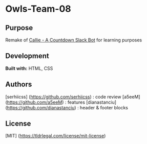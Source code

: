 # Owls-Team-08
## Purpose

Remake of [Callie - A Countdown Slack Bot](https://callie-corgi.herokuapp.com/) for learning purposes

## Development
**Built with:** HTML, CSS

## Authors
[serhiicss] (https://github.com/serhiicss) : code review 
[a5eeM] (https://github.com/a5eeM) : features
[dianastanciu] (https://github.com/dianastanciu) : header & footer blocks

 ## License
 [MIT] (https://tldrlegal.com/license/mit-license)